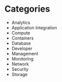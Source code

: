 # Categories

* Analytics
* Application Integration
* Compute
* Containers
* Database
* Developer
* Management
* Monitoring
* Network
* Security
* Storage

